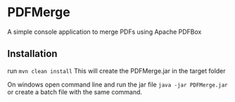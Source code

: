 # PDFMerge
A simple console application to merge PDFs using Apache PDFBox

## Installation
run `mvn clean install`
This will create the PDFMerge.jar in the target folder

On windows open command line and run the jar file `java -jar PDFMerge.jar` or create a batch file with the same command.
